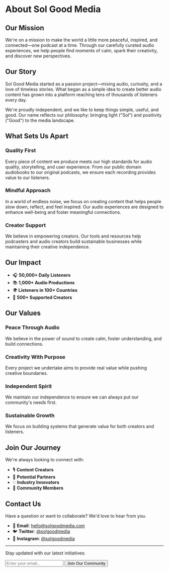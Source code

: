 # About Sol Good Media

## Our Mission

We're on a mission to make the world a little more peaceful, inspired, and connected—one podcast at a time. Through our carefully curated audio experiences, we help people find moments of calm, spark their creativity, and discover new perspectives.

## Our Story

Sol Good Media started as a passion project—mixing audio, curiosity, and a love of timeless stories. What began as a simple idea to create better audio content has grown into a platform reaching tens of thousands of listeners every day.

We're proudly independent, and we like to keep things simple, useful, and good. Our name reflects our philosophy: bringing light ("Sol") and positivity ("Good") to the media landscape.

## What Sets Us Apart

### Quality First
Every piece of content we produce meets our high standards for audio quality, storytelling, and user experience. From our public domain audiobooks to our original podcasts, we ensure each recording provides value to our listeners.

### Mindful Approach
In a world of endless noise, we focus on creating content that helps people slow down, reflect, and feel inspired. Our audio experiences are designed to enhance well-being and foster meaningful connections.

### Creator Support
We believe in empowering creators. Our tools and resources help podcasters and audio creators build sustainable businesses while maintaining their creative independence.

## Our Impact

- 🎧 **50,000+ Daily Listeners**
- 📚 **1,000+ Audio Productions**
- 🌍 **Listeners in 100+ Countries**
- 🤝 **500+ Supported Creators**

## Our Values

### Peace Through Audio
We believe in the power of sound to create calm, foster understanding, and build connections.

### Creativity With Purpose
Every project we undertake aims to provide real value while pushing creative boundaries.

### Independent Spirit
We maintain our independence to ensure we can always put our community's needs first.

### Sustainable Growth
We focus on building systems that generate value for both creators and listeners.

## Join Our Journey

We're always looking to connect with:
- 🎙️ **Content Creators**
- 🤝 **Potential Partners**
- 💡 **Industry Innovators**
- 👥 **Community Members**

## Contact Us

Have a question or want to collaborate? We'd love to hear from you.

- 📧 **Email**: [hello@solgoodmedia.com](mailto:hello@solgoodmedia.com)
- 🐦 **Twitter**: [@solgoodmedia](https://twitter.com/solgoodmedia)
- 📱 **Instagram**: [@solgoodmedia](https://instagram.com/solgoodmedia)

---

Stay updated with our latest initiatives:

<form class="newsletter-form">
    <input type="email" placeholder="Enter your email..." aria-label="Email for newsletter">
    <button type="submit">Join Our Community</button>
</form> 